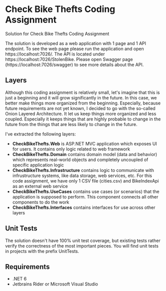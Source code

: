 # Check Bike Thefts Coding Assignment

Solution for Check Bike Thefts Coding Assignment

The solution is developed as a web application with 1 page and 1 API endpoint.
To see the web page please run the application and open https://localhost:7026/.
The API is located under https://localhost:7026/StolenBike. Please open Swagger page (https://localhost:7026/swagger) to see more details about the API.

## Layers
Although this coding assignment is relatively small, let's imagine that this is just a beginning and it will grow significantly in the future. In this case, we better make things more organized from the beginning. Especially, because future requirements are not yet known, I decided to go with the so-called Onion Layered Architecture. It let us keep things more organized and less coupled. Especially it keeps things that are highly probable to change in the future from the things that are less likely to change in the future.

I've extracted the following layers:


- **CheckBikeThefts.Web** is ASP.NET MVC application which exposes UI for users. It contains only logic related to web framework
- **CheckBikeThefts.Domain** contains domain model (data and behavior) which represents real-world objects and completely uncoupled of specific application logic
- **CheckBikeThefts.Infrastructure** contains logic to communicate with infrustructure systems, like data storage, web services, etc. For this code assignment, we have only 1 CSV file (cities.csv) and BikeIndexApi as an external web service
- **CheckBikeThefts.UseCases** contains use cases (or scenarios) that the application is supposed to perform. This component connects all other components to do the work
- **CheckBikeThefts.Interfaces** contains interfaces for use across other layers

## Unit Tests
The solution doesn't have 100% unit test coverage, but existing tests rather verify the correctness of the most important pieces. You will find unit tests in projects with the prefix UnitTests.

## Requirements
- .NET 6
- Jetbrains Rider or Microsoft Visual Studio